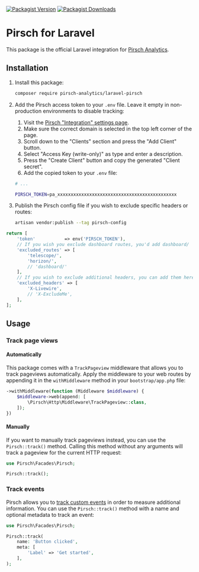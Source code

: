 [![Packagist Version](https://img.shields.io/packagist/v/pirsch-analytics/laravel-pirsch)](https://packagist.org/packages/pirsch-analytics/laravel-pirsch)
[![Packagist Downloads](https://img.shields.io/packagist/dt/pirsch-analytics/laravel-pirsch)](https://packagist.org/packages/pirsch-analytics/laravel-pirsch/stats)

# Pirsch for Laravel

This package is the official Laravel integration for [Pirsch Analytics](https://pirsch.io).

## Installation

1. Install this package:
   ```bash
   composer require pirsch-analytics/laravel-pirsch
   ```
2. Add the Pirsch access token to your `.env` file. Leave it empty in non-production environments to disable tracking:

   1. Visit the [Pirsch "Integration" settings page](https://dashboard.pirsch.io/settings/integration).
   2. Make sure the correct domain is selected in the top left corner of the page.
   3. Scroll down to the "Clients" section and press the "Add Client" button.
   4. Select "Access Key (write-only)" as type and enter a description.
   5. Press the "Create Client" button and copy the generated "Client secret".
   6. Add the copied token to your `.env` file:

   ```bash
   # ...

   PIRSCH_TOKEN=pa_xxxxxxxxxxxxxxxxxxxxxxxxxxxxxxxxxxxxxxxxxxxxx
   ```
3. Publish the Pirsch config file if you wish to exclude specific headers or routes:
   ```bash
   artisan vendor:publish --tag pirsch-config
   ```

```php
return [
    'token'           => env('PIRSCH_TOKEN'),
    // If you wish you exclude dashboard routes, you'd add dashboard/
    'excluded_routes' => [
        'telescope/',
        'horizon/',
        // 'dashboard/'
    ],
    // If you wish to exclude additional headers, you can add them here
    'excluded_headers' => [
        'X-Livewire',
        // 'X-ExcludeMe',
    ],
];
```

## Usage

### Track page views

#### Automatically

This package comes with a `TrackPageview` middleware that allows you to track pageviews automatically.
Apply the middleware to your web routes by appending it in the `withMiddleware` method in your `bootstrap/app.php` file:

```php
->withMiddleware(function (Middleware $middleware) {
    $middleware->web(append: [
        \Pirsch\Http\Middleware\TrackPageview::class,
    ]);
})
```

#### Manually

If you want to manually track pageviews instead, you can use the `Pirsch::track()` method.
Calling this method without any arguments will track a pageview for the current HTTP request:

```php
use Pirsch\Facades\Pirsch;

Pirsch::track();
```

### Track events

Pirsch allows you to [track custom events](https://docs.pirsch.io/dashboard/events) in order to measure additional information.
You can use the `Pirsch::track()` method with a name and optional metadata to track an event:

```php
use Pirsch\Facades\Pirsch;

Pirsch::track(
    name: 'Button clicked',
    meta: [
        'Label' => 'Get started',
    ],
);
```
